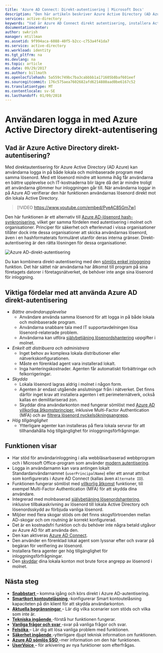 ```yaml
---
title: 'Azure AD Connect: Direkt-autentisering | Microsoft Docs'
description: "Den här artikeln beskriver Azure Active Directory (AD Azure) direkt-autentisering och hur det kan Azure AD inloggningar genom att verifiera användarnas lösenord mot lokala Active Directory."
services: active-directory
keywords: "Vad är Azure AD Connect direkt autentisering, installera Active Directory, komponenter som krävs för Azure AD, SSO, Single Sign-on"
documentationcenter: 
author: swkrish
manager: mtillman
ms.assetid: 9f994aca-6088-40f5-b2cc-c753a4f41da7
ms.service: active-directory
ms.workload: identity
ms.tgt_pltfrm: na
ms.devlang: na
ms.topic: article
ms.date: 09/29/2017
ms.author: billmath
ms.openlocfilehash: 5a559c749bc7ba3cabbbb1a171605b8baf601eef
ms.sourcegitcommit: 176c575aea7602682afd6214880aad0be6167c52
ms.translationtype: MT
ms.contentlocale: sv-SE
ms.lasthandoff: 01/09/2018
---
```

# <a name="user-sign-in-with-azure-active-directory-pass-through-authentication"></a>Användaren logga in med Azure Active Directory direkt-autentisering

## <a name="what-is-azure-active-directory-pass-through-authentication"></a>Vad är Azure Active Directory direkt-autentisering?

Med direktautentisering för Azure Active Directory (AD Azure) kan användarna logga in på både lokala och molnbaserade program med samma lösenord. Med ett lösenord mindre att komma ihåg får användarna en bättre upplevelse och IT-kostnaderna blir lägre då det är mindre troligt att användarna glömmer hur inloggningen går till. När användarna loggar in på Azure AD verifierar den här funktionen användarnas lösenord direkt mot din lokala Active Directory.

>[!VIDEO https://www.youtube.com/embed/PyeAC85Gm7w]

Den här funktionen är ett alternativ till [Azure AD-lösenord hash-synkronisering](active-directory-aadconnectsync-implement-password-synchronization.md), vilket ger samma fördelen med autentisering i molnet och organisationer. Principer för säkerhet och efterlevnad i vissa organisationer tillåter dock inte dessa organisationer att skicka användarnas lösenord, även i en hashformaterats formuläret utanför deras interna gränser. Direkt-autentisering är den rätta lösningen för dessa organisationer.

![Azure AD-direkt-autentisering](./media/active-directory-aadconnect-pass-through-authentication/pta1.png)

Du kan kombinera direkt-autentisering med den [sömlös enkel inloggning](active-directory-aadconnect-sso.md) funktion. Det här sättet när användarna har åtkomst till program på sina företagets datorer i företagsnätverket, de behöver inte ange sina lösenord för inloggning.

## <a name="key-benefits-of-using-azure-ad-pass-through-authentication"></a>Viktiga fördelar med att använda Azure AD direkt-autentisering

- *Bättre användarupplevelse*
  - Användare använda samma lösenord för att logga in på både lokala och molnbaserade program.
  - Användarna snabbare tala med IT supportavdelningen lösa lösenord-relaterade problem.
  - Användarna kan utföra [självbetjäning lösenordshantering](../active-directory-passwords-overview.md) uppgifter i molnet.
- *Enkelt att distribuera och administrera*
  - Inget behov av komplexa lokala distributioner eller nätverkskonfigurationen.
  - Måste en förenklad agent vara installerad lokalt.
  - Inga hanteringskostnader. Agenten får automatiskt förbättringar och felkorrigeringar.
- *Skydda*
  - Lokala lösenord lagras aldrig i molnet i någon form.
  - Agenten är endast utgående anslutningar från i nätverket. Det finns därför inget krav att installera agenten i ett perimeternätverk, också kallas en demilitariserad zon.
  - Skyddar dina användarkonton med fungerar sömlöst med [Azure AD villkorliga åtkomstprinciper](../active-directory-conditional-access-azure-portal.md), inklusive Multi-Factor Authentication (MFA) och av [filtrera lösenord nyckelsökningsangrepp](active-directory-aadconnect-pass-through-authentication-smart-lockout.md).
- *Hög tillgänglighet*
  - Ytterligare agenter kan installeras på flera lokala servrar för att tillhandahålla hög tillgänglighet för inloggningsförfrågningar.

## <a name="feature-highlights"></a>Funktionen visar

- Har stöd för användarinloggning i alla webbläsarbaserad webbprogram och i Microsoft Office-program som använder [modern autentisering](https://aka.ms/modernauthga).
- Logga in användarnamn kan vara antingen lokalt Standardanvändarnamnet (`userPrincipalName`) eller ett annat attribut som konfigurerats i Azure AD Connect (kallas även `Alternate ID`).
- Funktionen fungerar sömlöst med [villkorlig åtkomst](../active-directory-conditional-access-azure-portal.md) funktioner, till exempel Multi-Factor Authentication (MFA) för att skydda dina användare.
- Integrerad med molnbaserad [självbetjäning lösenordshantering](../active-directory-passwords-overview.md), inklusive tillbakaskrivning av lösenord till lokala Active Directory och lösenordsskydd av förbjuda vanliga lösenord.
- Miljöer med flera skogar stöds om det finns skogsförtroenden mellan AD-skogar och om routning är korrekt konfigurerad.
- Det är en kostnadsfri funktion och du behöver inte några betald utgåvor av Azure AD för att använda den.
- Den kan aktiveras [Azure AD Connect](active-directory-aadconnect.md).
- Den använder en förenklad lokal agent som lyssnar efter och svarar på begäran för verifiering av lösenord.
- Installera flera agenter ger hög tillgänglighet för inloggningsförfrågningar.
- Den [skyddar](active-directory-aadconnect-pass-through-authentication-smart-lockout.md) dina lokala konton mot brute force angrepp av lösenord i molnet.

## <a name="next-steps"></a>Nästa steg

- [**Snabbstart** ](active-directory-aadconnect-pass-through-authentication-quick-start.md) – komma igång och körs direkt i Azure AD-autentisering.
- [**Smartkort kontoutelåsning** ](active-directory-aadconnect-pass-through-authentication-smart-lockout.md) -konfigurerar Smart kontoutelåsning kapaciteten på din klient för att skydda användarkonton.
- [**Aktuella begränsningar** ](active-directory-aadconnect-pass-through-authentication-current-limitations.md) – Lär dig vilka scenarier som stöds och vilka som inte är.
- [**Tekniska ingående** ](active-directory-aadconnect-pass-through-authentication-how-it-works.md) -förstå hur funktionen fungerar.
- [**Vanliga frågor och svar** ](active-directory-aadconnect-pass-through-authentication-faq.md) -svar på vanliga frågor och svar.
- [**Felsöka** ](active-directory-aadconnect-troubleshoot-pass-through-authentication.md) – Lär dig att lösa vanliga problem med funktionen.
- [**Säkerhet ingående** ](active-directory-aadconnect-pass-through-authentication-security-deep-dive.md) -ytterligare djupt teknisk information om funktionen.
- [**Azure AD sömlös SSO** ](active-directory-aadconnect-sso.md) -mer information om den här funktionen.
- [**UserVoice** ](https://feedback.azure.com/forums/169401-azure-active-directory/category/160611-directory-synchronization-aad-connect) – för arkivering av nya funktioner som efterfrågas.
